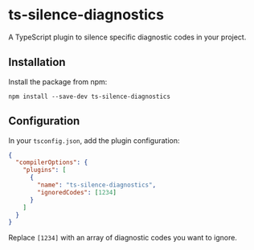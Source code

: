 # ts-silence-diagnostics

A TypeScript plugin to silence specific diagnostic codes in your project.

## Installation

Install the package from npm:

`npm install --save-dev ts-silence-diagnostics`

## Configuration

In your `tsconfig.json`, add the plugin configuration:

```json
{
  "compilerOptions": {
    "plugins": [
      {
        "name": "ts-silence-diagnostics",
        "ignoredCodes": [1234]
      }
    ]
  }
}
```

Replace `[1234]` with an array of diagnostic codes you want to ignore.
